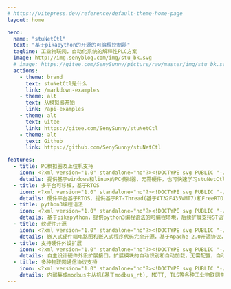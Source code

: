 ```yaml
---
# https://vitepress.dev/reference/default-theme-home-page
layout: home

hero:
  name: "stuNetCtl"
  text: "基于pikapython的开源的可编程控制器"
  tagline: 工业物联网，自动化系统的解释性PLC方案
  image: http://img.senyblog.com/img/stu_bk.svg
  # image: https://gitee.com/SenySunny/picture/raw/master/img/stu_bk.svg
  actions:
    - theme: brand
      text: stuNetCtl是什么
      link: /markdown-examples
    - theme: alt
      text: 从模拟器开始
      link: /api-examples
    - theme: alt
      text: Gitee
      link: https://gitee.com/SenySunny/stuNetCtl
    - theme: alt
      text: Github
      link: https://github.com/SenySunny/stuNetCtl

features:
  - title: PC模拟器及上位机支持
    icon: <?xml version="1.0" standalone="no"?><!DOCTYPE svg PUBLIC "-//W3C//DTD SVG 1.1//EN" "http://www.w3.org/Graphics/SVG/1.1/DTD/svg11.dtd"><svg t="1715659004787" class="icon" viewBox="0 0 1025 1024" version="1.1" xmlns="http://www.w3.org/2000/svg" p-id="14301" xmlns:xlink="http://www.w3.org/1999/xlink" width="75.0732421875" height="75"><path d="M302.327525 504.7808l-146.944-88.064c-11.776-7.168-27.136-3.328-34.048 8.448-7.168 11.776-3.328 27.136 8.448 34.304l146.944 88.064c11.776 7.168 27.136 3.328 34.048-8.704C317.943525 527.0272 314.103525 511.6672 302.327525 504.7808zM458.999525 1020.8768c5.888 1.792 12.544 1.28 18.688-2.304C472.055525 1021.6448 465.399525 1022.6688 458.999525 1020.8768zM302.327525 504.7808l-146.944-88.064c-11.776-7.168-27.136-3.328-34.048 8.448-7.168 11.776-3.328 27.136 8.448 34.304l146.944 88.064c11.776 7.168 27.136 3.328 34.048-8.704C317.943525 527.0272 314.103525 511.6672 302.327525 504.7808zM302.327525 504.7808l-146.944-88.064c-11.776-7.168-27.136-3.328-34.048 8.448-7.168 11.776-3.328 27.136 8.448 34.304l146.944 88.064c11.776 7.168 27.136 3.328 34.048-8.704C317.943525 527.0272 314.103525 511.6672 302.327525 504.7808zM302.327525 504.7808l-146.944-88.064c-11.776-7.168-27.136-3.328-34.048 8.448-7.168 11.776-3.328 27.136 8.448 34.304l146.944 88.064c11.776 7.168 27.136 3.328 34.048-8.704C317.943525 527.0272 314.103525 511.6672 302.327525 504.7808zM302.327525 504.7808l-146.944-88.064c-11.776-7.168-27.136-3.328-34.048 8.448-7.168 11.776-3.328 27.136 8.448 34.304l146.944 88.064c11.776 7.168 27.136 3.328 34.048-8.704C317.943525 527.0272 314.103525 511.6672 302.327525 504.7808zM302.327525 504.7808l-146.944-88.064c-11.776-7.168-27.136-3.328-34.048 8.448-7.168 11.776-3.328 27.136 8.448 34.304l146.944 88.064c11.776 7.168 27.136 3.328 34.048-8.704C317.943525 527.0272 314.103525 511.6672 302.327525 504.7808z" fill="#515151" p-id="14302"></path><path d="M477.687525 1018.5472c-6.144 3.584-12.8 4.096-18.688 2.304C465.399525 1022.6688 472.055525 1021.6448 477.687525 1018.5472z" fill="#515151" p-id="14303"></path><path d="M490.641125 954.112 490.641125 511.744l389.632-221.184 39.8848-24.1664c7.9872-5.1968 9.4976-11.8016 10.5472-16.5376 1.024-9.728-3.584-19.968-13.568-25.088l-440.32-220.16c-7.168-3.584-15.36-3.584-22.528 0l-440.32 220.16C-2.414875 235.52 0.145125 259.328 0.145125 261.888l0 469.76c0 8.704 4.608 16.896 12.032 21.504 0 0 430.848 260.352 438.272 263.68 15.104 7.424 24.576 5.376 31.744 1.792l143.36-82.944c12.288-7.168 16.384-22.784 9.216-35.072-6.912-12.288-22.784-16.384-34.816-9.472l-99.072 57.6 0-0.256L490.641125 954.112M440.465125 511.744l0 441.088L50.065125 717.568l0-427.52L440.465125 511.744zM465.553125 468.224 78.225125 248.576l387.328-193.536 387.328 193.536L465.553125 468.224z" fill="#515151" p-id="14304"></path><path d="M812.945125 917.376l201.984-121.344c5.632-3.584 9.216-9.728 9.216-16.64l0-222.464c0-7.8336-5.888-13.312-12.288-16.384l-5.12-2.56c-0.512-0.256-1.28-0.256-1.792-0.256l1.536 0-196.352-98.048c-5.376-2.56-11.776-2.56-17.152 0l-196.096 98.048c-14.336 5.504-17.92 17.792-17.92 24.704l0 216.96c0 6.912 3.584 13.056 9.472 16.64 0 0 200.1664 120.0896 201.1904 120.3456C789.623525 916.4032 801.553125 925.2352 812.945125 917.376zM782.481125 868.224l-165.12-99.584 0-178.944 165.12 93.44L782.481125 868.224zM801.681125 650.112l-161.024-91.392 161.024-80.384 160.768 80.384L801.681125 650.112zM985.745125 768.64l-164.864 99.328 0-184.832 164.864-93.44L985.745125 768.64z" fill="#515151" p-id="14305"></path></svg>
    details: 提供基于windows和linux的PC模拟器，无需硬件，也可快速学习stuNetCtl的python编程。上位机基于终端运行，可集成进VSCode编程下载，集成开发环境Stu Studio正在开发中......
  - title: 多平台可移植，基于RTOS
    icon: <?xml version="1.0" standalone="no"?><!DOCTYPE svg PUBLIC "-//W3C//DTD SVG 1.1//EN" "http://www.w3.org/Graphics/SVG/1.1/DTD/svg11.dtd"><svg t="1715658968803" class="icon" viewBox="0 0 1024 1024" version="1.1" xmlns="http://www.w3.org/2000/svg" p-id="13199" xmlns:xlink="http://www.w3.org/1999/xlink" width="75" height="75"><path d="M160.362667 298.666667c70.506667 0 105.749333 41.749333 105.749333 125.226666 0 25.173333-3.818667 46.549333-11.456 64.128-7.637333 17.578667-21.056 31.786667-40.256 42.56L279.04 725.333333h-63.445333l-55.829334-182.186666H123.946667V725.333333H64V298.666667h96.362667z m315.797333 0v57.536h-68.821333V725.333333h-59.477334V356.202667H279.04V298.666667h197.12zM155.072 356.202667h-31.146667v133.034666h34.090667c10.56 0 18.986667-1.493333 25.258667-4.501333a34.56 34.56 0 0 0 14.677333-12.885333c3.136-5.589333 5.290667-12.48 6.464-20.693334 1.173333-8.170667 1.770667-17.664 1.770667-28.437333 0-10.794667-0.597333-20.266667-1.770667-28.48a57.728 57.728 0 0 0-7.04-21.269333c-7.445333-11.178667-21.546667-16.768-42.304-16.768z m339.008 45.013333c0-16.896 2.88-31.829333 8.64-44.8 5.76-12.970667 13.44-23.765333 23.061333-32.426667a97.024 97.024 0 0 1 31.402667-18.837333A101.781333 101.781333 0 0 1 592.64 298.666667c11.904 0 23.722667 2.154667 35.456 6.485333 11.712 4.309333 22.378667 10.602667 32 18.858667 9.194667 8.64 16.704 19.434667 22.464 32.426666 5.76 12.949333 8.64 27.882667 8.64 44.778667v221.568c0 17.706667-2.88 32.810667-8.64 45.376a93.504 93.504 0 0 1-22.485333 31.253333c-9.6 8.64-20.266667 15.125333-32 19.434667A101.781333 101.781333 0 0 1 592.64 725.333333a101.781333 101.781333 0 0 1-35.456-6.485333 92.138667 92.138667 0 0 1-31.402667-19.434667 89.813333 89.813333 0 0 1-23.04-31.253333c-5.76-12.565333-8.661333-27.690667-8.661333-45.376V401.216z m58.794667 221.568c0 14.549333 3.925333 25.258667 11.818666 32.128 7.872 6.869333 17.194667 10.304 27.946667 10.304s20.074667-3.413333 27.946667-10.304c7.893333-6.869333 11.818667-17.578667 11.818666-32.128V401.216c0-14.549333-3.925333-25.258667-11.818666-32.128a41.130667 41.130667 0 0 0-27.946667-10.304c-10.752 0-20.074667 3.413333-27.946667 10.304-7.893333 6.869333-11.818667 17.578667-11.818666 32.128v221.568zM960 423.04h-62.677333v-13.568c0-13.738667-3.370667-25.621333-10.133334-35.626667-6.762667-10.026667-18.133333-15.04-34.090666-15.04-8.597333 0-15.573333 1.557333-20.906667 4.693334a40.533333 40.533333 0 0 0-12.885333 11.797333c-3.285333 5.12-5.546667 10.901333-6.762667 17.386667a109.013333 109.013333 0 0 0-1.834667 20.330666c0 8.256 0.298667 15.146667 0.917334 20.629334 0.618667 5.504 2.133333 10.410667 4.608 14.72 2.453333 4.330667 6.037333 8.064 10.752 11.2 4.693333 3.157333 11.157333 6.293333 19.349333 9.429333l47.914667 18.282667c13.930667 5.12 25.194667 11.093333 33.792 17.962666 8.618667 6.890667 15.36 14.848 20.266666 23.893334 4.522667 9.408 7.594667 20.117333 9.237334 32.106666 1.642667 11.968 2.453333 25.621333 2.453333 40.96 0 17.664-1.834667 34.069333-5.546667 49.194667-3.669333 15.146667-9.6 27.989333-17.792 38.613333-8.618667 10.986667-19.882667 19.626667-33.792 25.92-13.930667 6.293333-30.933333 9.429333-50.986666 9.429334-15.168 0-29.312-2.56-42.410667-7.68a101.333333 101.333333 0 0 1-33.792-21.205334 103.189333 103.189333 0 0 1-22.421333-31.509333 92.373333 92.373333 0 0 1-8.298667-39.210667v-22.4h62.677333v18.88c0 10.986667 3.370667 20.906667 10.133334 29.76 6.762667 8.832 18.133333 13.248 34.090666 13.248 10.666667 0 18.944-1.472 24.896-4.416 5.930667-2.944 10.538667-7.168 13.824-12.672 3.264-5.504 5.205333-12.074667 5.824-19.733333 0.618667-7.68 0.917333-16.213333 0.917334-25.642667 0-11.008-0.405333-20.053333-1.216-27.093333-0.832-7.082667-2.453333-12.8-4.906667-17.109333a33.92 33.92 0 0 0-11.370667-10.602667 148.266667 148.266667 0 0 0-18.752-8.832l-44.842666-17.685333c-27.029333-10.602667-45.162667-24.661333-54.378667-42.133334-9.216-17.493333-13.824-39.381333-13.824-65.706666 0-15.722667 2.261333-30.656 6.762667-44.8a100.608 100.608 0 0 1 20.266666-36.522667 92.501333 92.501333 0 0 1 32.874667-24.469333c13.312-6.08 29.184-9.130667 47.616-9.130667 15.573333 0 29.802667 2.752 42.709333 8.256a110.314667 110.314667 0 0 1 33.493334 21.802667c18.816 18.858667 28.245333 40.469333 28.245333 64.832v29.44z" fill="#515151" p-id="13200"></path></svg>
    details: 硬件平台基于RTOS，提供基于RT-Thread(基于AT32F435VMT7)和FreeRTOS(基于ESP32S3)的硬件运行平台，支持网络固件下载，可适配云端固件更新功能。用户也可以可自行移植到其他平台。
  - title: python3编程语法
    icon: <?xml version="1.0" standalone="no"?><!DOCTYPE svg PUBLIC "-//W3C//DTD SVG 1.1//EN" "http://www.w3.org/Graphics/SVG/1.1/DTD/svg11.dtd"><svg t="1715658916678" class="icon" viewBox="0 0 1024 1024" version="1.1" xmlns="http://www.w3.org/2000/svg" p-id="11868" id="mx_n_1715658916679" xmlns:xlink="http://www.w3.org/1999/xlink" width="75" height="75"><path d="M1003.2 385.6c-19.2-70.4-51.2-124.8-121.6-124.8h-92.8v108.8c0 83.2-70.4 153.6-153.6 153.6H393.6c-67.2 0-121.6 57.6-121.6 124.8V880c0 67.2 57.6 105.6 121.6 124.8 76.8 22.4 150.4 25.6 241.6 0 60.8-19.2 121.6-54.4 121.6-124.8v-92.8H515.2v-32h363.2c70.4 0 96-51.2 121.6-124.8 28.8-72 28.8-145.6 3.2-244.8zM652.8 851.2c25.6 0 44.8 22.4 44.8 48s-19.2 48-44.8 48c-25.6 0-44.8-22.4-44.8-48 0-28.8 22.4-48 44.8-48zM385.6 494.4h241.6c67.2 0 121.6-57.6 121.6-124.8V137.6c0-67.2-54.4-115.2-121.6-128C544-3.2 457.6-3.2 385.6 9.6c-102.4 19.2-121.6 57.6-121.6 128v92.8h241.6v32H171.2c-70.4 0-134.4 41.6-153.6 124.8-22.4 92.8-22.4 150.4 0 248 16 73.6 57.6 124.8 131.2 124.8h83.2v-112c0-80 70.4-153.6 153.6-153.6z m-16-321.6c-25.6 0-44.8-22.4-44.8-48s19.2-48 44.8-48 44.8 22.4 44.8 48c-1.6 25.6-20.8 48-44.8 48z" fill="#515151" p-id="11869" data-spm-anchor-id="a313x.search_index.0.i18.43193a81gbsWM1" class=""></path></svg>
    details: 基于pikapython，提供python3编程语法的可编程环境，后续扩展支持ST语言编程和IEC61131-3标准支持。
  - title: 软硬件开源
    icon: <?xml version="1.0" standalone="no"?><!DOCTYPE svg PUBLIC "-//W3C//DTD SVG 1.1//EN" "http://www.w3.org/Graphics/SVG/1.1/DTD/svg11.dtd"><svg t="1715659032187" class="icon" viewBox="0 0 1024 1024" version="1.1" xmlns="http://www.w3.org/2000/svg" p-id="15459" xmlns:xlink="http://www.w3.org/1999/xlink" width="75" height="75"><path d="M326.4 317.6h371.2c1.2 0 2.2 0.2 3.2 0.4s2.2 0.6 3.2 1 2 1 3 1.6c1 0.6 1.8 1.4 2.6 2 0.8 0.8 1.4 1.6 2 2.6 0.6 1 1.2 1.8 1.6 3s0.8 2 1 3.2c0.2 1 0.4 2.2 0.4 3.2v371.2c0 1.2-0.2 2.2-0.4 3.2s-0.6 2.2-1 3.2-1 2-1.6 3c-0.6 1-1.4 1.8-2 2.6-0.8 0.8-1.6 1.4-2.6 2-1 0.6-1.8 1.2-3 1.6-1 0.4-2 0.8-3.2 1-1 0.2-2.2 0.4-3.2 0.4H326.4c-1.2 0-2.2-0.2-3.2-0.4s-2.2-0.6-3.2-1-2-1-3-1.6c-1-0.6-1.8-1.4-2.6-2-0.8-0.8-1.4-1.6-2-2.6-0.6-1-1.2-1.8-1.6-3-0.4-1-0.8-2-1-3.2-0.2-1-0.4-2.2-0.4-3.2V334.4c0-1.2 0.2-2.2 0.4-3.2s0.6-2.2 1-3.2 1-2 1.6-3c0.6-1 1.4-1.8 2-2.6 0.8-0.8 1.6-1.4 2.6-2 1-0.6 1.8-1.2 3-1.6s2-0.8 3.2-1 2-0.2 3.2-0.2z" p-id="15460" fill="#515151"></path><path d="M782 722.4c0 2.2-0.2 4.4-0.4 6.6-0.2 2.2-0.6 4.4-1 6.6-0.4 2.2-1 4.4-1.6 6.4-0.6 2.2-1.4 4.2-2.2 6.2-0.8 2-1.8 4-2.8 6-1 2-2.2 3.8-3.4 5.6-1.2 1.8-2.6 3.6-4 5.4a52.438 52.438 0 0 1-9.4 9.4c-1.8 1.4-3.4 2.8-5.4 4-1.8 1.2-3.8 2.4-5.6 3.4-2 1-4 2-6 2.8-2 0.8-4.2 1.6-6.2 2.2-2.2 0.6-4.2 1.2-6.4 1.6-2.2 0.4-4.4 0.8-6.6 1s-4.4 0.4-6.6 0.4H309.4c-2.2 0-4.4-0.2-6.6-0.4s-4.4-0.6-6.6-1c-2.2-0.4-4.4-1-6.4-1.6-2.2-0.6-4.2-1.4-6.2-2.2s-4-1.8-6-2.8c-2-1-3.8-2.2-5.6-3.4-1.8-1.2-3.6-2.6-5.4-4a52.438 52.438 0 0 1-9.4-9.4c-1.4-1.8-2.8-3.4-4-5.4-1.2-1.8-2.4-3.8-3.4-5.6-1-2-2-4-2.8-6-0.8-2-1.6-4.2-2.2-6.2-0.6-2.2-1.2-4.2-1.6-6.4-0.4-2.2-0.8-4.4-1-6.6s-0.4-4.4-0.4-6.6V317.6c0-2.2 0.2-4.4 0.4-6.6 0.2-2.2 0.6-4.4 1-6.6 0.4-2.2 1-4.4 1.6-6.4 0.6-2.2 1.4-4.2 2.2-6.2 0.8-2 1.8-4 2.8-6 1-2 2.2-3.8 3.4-5.6 1.2-1.8 2.6-3.6 4-5.4a52.438 52.438 0 0 1 9.4-9.4c1.8-1.4 3.4-2.8 5.4-4 1.8-1.2 3.8-2.4 5.6-3.4 2-1 4-2 6-2.8 2-0.8 4.2-1.6 6.2-2.2s4.2-1.2 6.4-1.6c2.2-0.4 4.4-0.8 6.6-1 2.2-0.2 4.4-0.4 6.6-0.4h405c2.2 0 4.4 0.2 6.6 0.4 2.2 0.2 4.4 0.6 6.6 1 2.2 0.4 4.4 1 6.4 1.6 2.2 0.6 4.2 1.4 6.2 2.2 2 0.8 4 1.8 6 2.8 2 1 3.8 2.2 5.6 3.4s3.6 2.6 5.4 4a52.438 52.438 0 0 1 9.4 9.4c1.4 1.8 2.8 3.4 4 5.4 1.2 1.8 2.4 3.8 3.4 5.6 1 2 2 4 2.8 6 0.8 2 1.6 4.2 2.2 6.2 0.6 2.2 1.2 4.2 1.6 6.4 0.4 2.2 0.8 4.4 1 6.6s0.4 4.4 0.4 6.6v404.8z m168.8-337.4c1.2 0 2.2 0 3.4-0.2 1-0.2 2.2-0.2 3.2-0.4s2.2-0.4 3.2-0.8 2-0.6 3.2-1.2c1-0.4 2-0.8 3-1.4 1-0.6 2-1 2.8-1.8 1-0.6 1.8-1.2 2.6-2s1.6-1.4 2.4-2.2c0.8-0.8 1.6-1.6 2.2-2.4 0.8-0.8 1.4-1.8 2-2.6 0.6-1 1.2-1.8 1.8-2.8 0.6-1 1-2 1.4-3 0.4-1 0.8-2 1.2-3.2 0.4-1 0.6-2.2 0.8-3.2 0.2-1 0.4-2.2 0.4-3.2 0.2-1.2 0.2-2.2 0.2-3.4 0-1.2 0-2.2-0.2-3.4-0.2-1.2-0.2-2.2-0.4-3.2s-0.4-2.2-0.8-3.2-0.6-2-1.2-3.2-0.8-2-1.4-3c-0.6-1-1-2-1.8-2.8-0.6-1-1.2-1.8-2-2.6s-1.4-1.6-2.2-2.4c-0.8-0.8-1.6-1.6-2.4-2.2-0.8-0.8-1.8-1.4-2.6-2-1-0.6-1.8-1.2-2.8-1.8-1-0.6-2-1-3-1.4s-2-0.8-3.2-1.2c-1-0.4-2.2-0.6-3.2-0.8s-2.2-0.4-3.2-0.4c-1.2-0.2-2.2-0.2-3.4-0.2h-33.8V250c0-2.2 0-4.4-0.2-6.6-0.2-2.2-0.2-4.4-0.4-6.6-0.2-2.2-0.4-4.4-0.8-6.6l-1.2-6.6c-0.4-2.2-1-4.4-1.4-6.4s-1.2-4.2-1.8-6.4-1.4-4.2-2-6.2c-0.8-2-1.6-4.2-2.4-6.2-0.8-2-1.8-4-2.6-6l-3-6c-1-2-2.2-3.8-3.2-5.8-1.2-1.8-2.4-3.8-3.6-5.6-1.2-1.8-2.4-3.6-3.8-5.4-1.4-1.8-2.6-3.6-4-5.2s-2.8-3.4-4.4-5-3-3.2-4.6-4.8c-1.6-1.6-3.2-3-4.8-4.6-1.6-1.4-3.4-3-5-4.4-1.8-1.4-3.4-2.8-5.2-4s-3.6-2.6-5.4-3.8-3.8-2.4-5.6-3.6c-1.8-1.2-3.8-2.2-5.8-3.2l-6-3c-2-1-4-1.8-6-2.6s-4-1.6-6.2-2.4c-2-0.8-4.2-1.4-6.2-2-2.2-0.6-4.2-1.2-6.4-1.8-2.2-0.6-4.2-1-6.4-1.4l-6.6-1.2c-2.2-0.4-4.4-0.6-6.6-0.8-2.2-0.2-4.4-0.4-6.6-0.4-2.2-0.2-4.4-0.2-6.6-0.2h-67.6v-34c0-1.2 0-2.2-0.2-3.4-0.2-1-0.2-2.2-0.4-3.2s-0.4-2.2-0.8-3.2-0.6-2-1.2-3.2c-0.4-1-0.8-2-1.4-3-0.6-1-1-2-1.8-2.8-0.6-1-1.2-1.8-2-2.6s-1.4-1.6-2.2-2.4c-0.8-0.8-1.6-1.6-2.4-2.2s-1.8-1.4-2.6-2c-1-0.6-1.8-1.2-2.8-1.8-1-0.6-2-1-3-1.4-1-0.4-2-0.8-3.2-1.2-1-0.4-2.2-0.6-3.2-0.8-1-0.2-2.2-0.4-3.2-0.4-1.2-0.2-2.2-0.2-3.4-0.2-1.2 0-2.2 0-3.4 0.2-1.2 0.2-2.2 0.2-3.2 0.4s-2.2 0.4-3.2 0.8-2 0.6-3.2 1.2c-1 0.4-2 0.8-3 1.4-1 0.6-2 1-2.8 1.8-1 0.6-1.8 1.2-2.6 2s-1.6 1.4-2.4 2.2c-0.8 0.8-1.6 1.6-2.2 2.4-0.8 0.8-1.4 1.8-2 2.6-0.6 1-1.2 1.8-1.8 2.8-0.6 1-1 2-1.4 3-0.4 1-0.8 2-1.2 3.2-0.4 1-0.6 2.2-0.8 3.2-0.2 1-0.4 2.2-0.4 3.2-0.2 1.2-0.2 2.2-0.2 3.4v33.8h-101.2V81.2c0-1.2 0-2.2-0.2-3.4-0.2-1-0.2-2.2-0.4-3.2s-0.4-2.2-0.8-3.2-0.6-2-1.2-3.2c-0.4-1-0.8-2-1.4-3-0.6-1-1-2-1.8-2.8-0.6-1-1.2-1.8-2-2.6s-1.4-1.6-2.2-2.4c-0.8-0.8-1.6-1.6-2.4-2.2-0.8-0.8-1.8-1.4-2.6-2s-1.8-1.2-2.8-1.8c-1-0.6-2-1-3-1.4-1-0.4-2-0.8-3.2-1.2-1-0.4-2.2-0.6-3.2-0.8-1-0.2-2.2-0.4-3.2-0.4-1-0.2-2.2-0.2-3.4-0.2-1.2 0-2.2 0-3.4 0.2-1.2 0.2-2.2 0.2-3.2 0.4s-2.2 0.4-3.2 0.8-2 0.6-3.2 1.2c-1 0.4-2 0.8-3 1.4-1 0.6-2 1-2.8 1.8-1 0.6-1.8 1.2-2.6 2s-1.6 1.4-2.4 2.2c-0.8 0.8-1.6 1.6-2.2 2.4-0.8 0.8-1.4 1.8-2 2.6-0.6 1-1.2 1.8-1.8 2.8s-1 2-1.4 3c-0.4 1-0.8 2-1.2 3.2s-0.6 2.2-0.8 3.2-0.4 2.2-0.4 3.2c-0.2 1.2-0.2 2.2-0.2 3.4v33.8h-101.2V81.2c0-1.2 0-2.2-0.2-3.4-0.2-1-0.2-2.2-0.4-3.2s-0.4-2.2-0.8-3.2-0.6-2-1.2-3.2c-0.4-1-0.8-2-1.4-3-0.6-1-1-2-1.8-2.8-0.6-1-1.2-1.8-2-2.6s-1.4-1.6-2.2-2.4c-0.8-0.8-1.6-1.6-2.4-2.2-0.8-0.8-1.8-1.4-2.6-2-1-0.6-1.8-1.2-2.8-1.8-1-0.6-2-1-3-1.4-1-0.4-2-0.8-3.2-1.2-1-0.4-2.2-0.6-3.2-0.8-1-0.2-2.2-0.4-3.2-0.4-1.2-0.2-2.2-0.2-3.4-0.2-1.2 0-2.2 0-3.4 0.2-1.2 0.2-2.2 0.2-3.2 0.4s-2.2 0.4-3.2 0.8-2 0.6-3.2 1.2c-1 0.4-2 0.8-3 1.4-1 0.6-2 1-2.8 1.8s-1.8 1.2-2.6 2-1.6 1.4-2.4 2.2c-0.8 0.8-1.6 1.6-2.2 2.4-0.8 0.8-1.4 1.8-2 2.6-0.6 1-1.2 1.8-1.8 2.8s-1 2-1.4 3c-0.4 1-0.8 2-1.2 3.2s-0.6 2.2-0.8 3.2-0.4 2.2-0.4 3.2c-0.2 1.2-0.2 2.2-0.2 3.4v33.8H242c-2.2 0-4.4 0-6.6 0.2-2.2 0.2-4.4 0.2-6.6 0.4s-4.4 0.4-6.6 0.8l-6.6 1.2c-2.2 0.4-4.4 1-6.4 1.4-2.2 0.6-4.2 1.2-6.4 1.8-2.2 0.6-4.2 1.4-6.2 2-2 0.8-4.2 1.6-6.2 2.4-2 0.8-4 1.8-6 2.6l-6 3c-2 1-3.8 2.2-5.8 3.2-1.8 1.2-3.8 2.4-5.6 3.6s-3.6 2.4-5.4 3.8c-1.8 1.4-3.6 2.6-5.2 4-1.8 1.4-3.4 2.8-5 4.4-1.6 1.4-3.2 3-4.8 4.6-1.6 1.6-3 3.2-4.6 4.8s-3 3.4-4.4 5c-1.4 1.8-2.8 3.4-4 5.2-1.4 1.8-2.6 3.6-3.8 5.4-1.2 1.8-2.4 3.8-3.6 5.6-1.2 1.8-2.2 3.8-3.2 5.8l-3 6c-1 2-1.8 4-2.6 6s-1.6 4-2.4 6.2c-0.8 2-1.4 4.2-2 6.2s-1.2 4.2-1.8 6.4c-0.6 2.2-1 4.2-1.4 6.4l-1.2 6.6c-0.4 2.2-0.6 4.4-0.8 6.6-0.2 2.2-0.4 4.4-0.4 6.6-0.2 2.2-0.2 4.4-0.2 6.6v67.6h-34c-1.2 0-2.2 0-3.4 0.2-1.2 0.2-2.2 0.2-3.2 0.4s-2.2 0.4-3.2 0.8-2 0.6-3.2 1.2c-1 0.4-2 0.8-3 1.4-1 0.6-2 1-2.8 1.8-1 0.6-1.8 1.2-2.6 2s-1.6 1.4-2.4 2.2c-0.8 0.8-1.6 1.6-2.2 2.4s-1.4 1.8-2 2.6c-0.6 1-1.2 1.8-1.8 2.8s-1 2-1.4 3-0.8 2-1.2 3.2c-0.4 1-0.6 2.2-0.8 3.2s-0.4 2.2-0.4 3.2c-0.2 1.2-0.2 2.2-0.2 3.4 0 1.2 0 2.2 0.2 3.4 0.2 1.2 0.2 2.2 0.4 3.2s0.4 2.2 0.8 3.2 0.6 2 1.2 3.2c0.4 1 0.8 2 1.4 3s1 2 1.8 2.8c0.6 1 1.2 1.8 2 2.6s1.4 1.6 2.2 2.4c0.8 0.8 1.6 1.6 2.4 2.2 0.8 0.8 1.8 1.4 2.6 2 1 0.6 1.8 1.2 2.8 1.8 1 0.6 2 1 3 1.4 1 0.4 2 0.8 3.2 1.2 1 0.4 2.2 0.6 3.2 0.8 1 0.2 2.2 0.4 3.2 0.4s2.2 0.2 3.4 0.2h33.8v101.2H73.2c-1.2 0-2.2 0-3.4 0.2-1.2 0.2-2.2 0.2-3.2 0.4s-2.2 0.4-3.2 0.8-2 0.6-3.2 1.2c-1 0.4-2 0.8-3 1.4-1 0.6-2 1-2.8 1.8-1 0.6-1.8 1.2-2.6 2s-1.6 1.4-2.4 2.2c-0.8 0.8-1.6 1.6-2.2 2.4-0.8 0.8-1.4 1.8-2 2.6-0.6 1-1.2 1.8-1.8 2.8-0.6 1-1 2-1.4 3s-0.8 2-1.2 3.2-0.6 2.2-0.8 3.2c-0.2 1-0.4 2.2-0.4 3.2-0.2 1.2-0.2 2.2-0.2 3.4s0 2.2 0.2 3.4c0.2 1.2 0.2 2.2 0.4 3.2s0.4 2.2 0.8 3.2 0.6 2 1.2 3.2c0.4 1 0.8 2 1.4 3 0.6 1 1 2 1.8 2.8 0.6 1 1.2 1.8 2 2.6s1.4 1.6 2.2 2.4 1.6 1.6 2.4 2.2c0.8 0.8 1.8 1.4 2.6 2 1 0.6 1.8 1.2 2.8 1.8 1 0.6 2 1 3 1.4 1 0.4 2 0.8 3.2 1.2 1 0.4 2.2 0.6 3.2 0.8 1 0.2 2.2 0.4 3.2 0.4 1.2 0.2 2.2 0.2 3.4 0.2h33.8v101.2H73.2c-1.2 0-2.2 0-3.4 0.2s-2.2 0.2-3.2 0.4-2.2 0.4-3.2 0.8-2 0.6-3.2 1.2c-1 0.4-2 0.8-3 1.4-1 0.6-2 1-2.8 1.8-1 0.6-1.8 1.2-2.6 2s-1.6 1.4-2.4 2.2-1.6 1.6-2.2 2.4c-0.8 0.8-1.4 1.8-2 2.6-0.6 1-1.2 1.8-1.8 2.8-0.6 1-1 2-1.4 3-0.4 1-0.8 2-1.2 3.2-0.4 1-0.6 2.2-0.8 3.2s-0.4 2.2-0.4 3.2c-0.2 1.2-0.2 2.2-0.2 3.4s0 2.2 0.2 3.4c0.2 1.2 0.2 2.2 0.4 3.2s0.4 2.2 0.8 3.2 0.6 2 1.2 3.2c0.4 1 0.8 2 1.4 3 0.6 1 1 2 1.8 2.8 0.6 1 1.2 1.8 2 2.6s1.4 1.6 2.2 2.4 1.6 1.6 2.4 2.2c0.8 0.8 1.8 1.4 2.6 2 1 0.6 1.8 1.2 2.8 1.8 1 0.6 2 1 3 1.4 1 0.4 2 0.8 3.2 1.2 1 0.4 2.2 0.6 3.2 0.8 1 0.2 2.2 0.4 3.2 0.4s2.2 0.2 3.4 0.2h33.8V790c0 2.2 0 4.4 0.2 6.6 0.2 2.2 0.2 4.4 0.4 6.6 0.2 2.2 0.4 4.4 0.8 6.6l1.2 6.6c0.4 2.2 1 4.4 1.4 6.4 0.6 2.2 1.2 4.2 1.8 6.4s1.4 4.2 2 6.2c0.8 2 1.6 4.2 2.4 6.2 0.8 2 1.8 4 2.6 6l3 6c1 2 2.2 3.8 3.2 5.8 1.2 1.8 2.4 3.8 3.6 5.6 1.2 1.8 2.4 3.6 3.8 5.4s2.6 3.6 4 5.2c1.4 1.8 2.8 3.4 4.4 5 1.4 1.6 3 3.2 4.6 4.8 1.6 1.6 3.2 3 4.8 4.6 1.6 1.4 3.4 3 5 4.4 1.8 1.4 3.4 2.8 5.2 4 1.8 1.4 3.6 2.6 5.4 3.8s3.8 2.4 5.6 3.6c1.8 1.2 3.8 2.2 5.8 3.2l6 3c2 1 4 1.8 6 2.6s4 1.6 6.2 2.4c2 0.8 4.2 1.4 6.2 2 2.2 0.6 4.2 1.2 6.4 1.8 2.2 0.6 4.2 1 6.4 1.4l6.6 1.2c2.2 0.4 4.4 0.6 6.6 0.8 2.2 0.2 4.4 0.4 6.6 0.4 2.2 0.2 4.4 0.2 6.6 0.2h67.6v33.8c0 1.2 0 2.2 0.2 3.4 0.2 1 0.2 2.2 0.4 3.2s0.4 2.2 0.8 3.2 0.6 2 1.2 3.2 0.8 2 1.4 3c0.6 1 1 2 1.8 2.8 0.6 1 1.2 1.8 2 2.6s1.4 1.6 2.2 2.4c0.8 0.8 1.6 1.6 2.4 2.2 0.8 0.8 1.8 1.4 2.6 2 1 0.6 1.8 1.2 2.8 1.8 1 0.6 2 1 3 1.4 1 0.4 2 0.8 3.2 1.2s2.2 0.6 3.2 0.8c1 0.2 2.2 0.4 3.2 0.4 1.2 0.2 2.2 0.2 3.4 0.2 1.2 0 2.2 0 3.4-0.2 1.2-0.2 2.2-0.2 3.2-0.4s2.2-0.4 3.2-0.8 2-0.6 3.2-1.2c1-0.4 2-0.8 3-1.4 1-0.6 2-1 2.8-1.8 1-0.6 1.8-1.2 2.6-2s1.6-1.4 2.4-2.2c0.8-0.8 1.6-1.6 2.2-2.4s1.4-1.8 2-2.6c0.6-1 1.2-1.8 1.8-2.8 0.6-1 1-2 1.4-3 0.4-1 0.8-2 1.2-3.2 0.4-1 0.6-2.2 0.8-3.2 0.2-1 0.4-2.2 0.4-3.2 0.2-1.2 0.2-2.2 0.2-3.4v-33.8h101.2v33.8c0 1.2 0 2.2 0.2 3.4 0.2 1 0.2 2.2 0.4 3.2s0.4 2.2 0.8 3.2 0.6 2 1.2 3.2c0.4 1 0.8 2 1.4 3 0.6 1 1 2 1.8 2.8 0.6 1 1.2 1.8 2 2.6s1.4 1.6 2.2 2.4c0.8 0.8 1.6 1.6 2.4 2.2 0.8 0.8 1.8 1.4 2.6 2s1.8 1.2 2.8 1.8c1 0.6 2 1 3 1.4 1 0.4 2 0.8 3.2 1.2 1 0.4 2.2 0.6 3.2 0.8 1 0.2 2.2 0.4 3.2 0.4 1.2 0.2 2.2 0.2 3.4 0.2 1.2 0 2.2 0 3.4-0.2 1.2-0.2 2.2-0.2 3.2-0.4s2.2-0.4 3.2-0.8 2-0.6 3.2-1.2c1-0.4 2-0.8 3-1.4 1-0.6 2-1 2.8-1.8s1.8-1.2 2.6-2 1.6-1.4 2.4-2.2c0.8-0.8 1.6-1.6 2.2-2.4 0.8-0.8 1.4-1.8 2-2.6 0.6-1 1.2-1.8 1.8-2.8s1-2 1.4-3 0.8-2 1.2-3.2c0.4-1 0.6-2.2 0.8-3.2s0.4-2.2 0.4-3.2c0.2-1.2 0.2-2.2 0.2-3.4v-33.8h101.2v33.8c0 1.2 0 2.2 0.2 3.4 0.2 1 0.2 2.2 0.4 3.2s0.4 2.2 0.8 3.2 0.6 2 1.2 3.2c0.4 1 0.8 2 1.4 3 0.6 1 1 2 1.8 2.8 0.6 1 1.2 1.8 2 2.6s1.4 1.6 2.2 2.4c0.8 0.8 1.6 1.6 2.4 2.2 0.8 0.8 1.8 1.4 2.6 2 1 0.6 1.8 1.2 2.8 1.8 1 0.6 2 1 3 1.4 1 0.4 2 0.8 3.2 1.2 1 0.4 2.2 0.6 3.2 0.8 1 0.2 2.2 0.4 3.2 0.4 1.2 0.2 2.2 0.2 3.4 0.2 1.2 0 2.2 0 3.4-0.2 1.2-0.2 2.2-0.2 3.2-0.4s2.2-0.4 3.2-0.8 2-0.6 3.2-1.2c1-0.4 2-0.8 3-1.4 1-0.6 2-1 2.8-1.8 1-0.6 1.8-1.2 2.6-2s1.6-1.4 2.4-2.2c0.8-0.8 1.6-1.6 2.2-2.4s1.4-1.8 2-2.6c0.6-1 1.2-1.8 1.8-2.8 0.6-1 1-2 1.4-3 0.4-1 0.8-2 1.2-3.2 0.4-1 0.6-2.2 0.8-3.2 0.2-1 0.4-2.2 0.4-3.2 0.2-1.2 0.2-2.2 0.2-3.4v-33.8H782c2.2 0 4.4 0 6.6-0.2 2.2-0.2 4.4-0.2 6.6-0.4 2.2-0.2 4.4-0.4 6.6-0.8l6.6-1.2c2.2-0.4 4.4-1 6.4-1.4 2.2-0.6 4.2-1.2 6.4-1.8 2.2-0.6 4.2-1.4 6.2-2 2-0.8 4.2-1.6 6.2-2.4 2-0.8 4-1.8 6-2.6l6-3c2-1 3.8-2.2 5.8-3.2 1.8-1.2 3.8-2.4 5.6-3.6s3.6-2.4 5.4-3.8c1.8-1.4 3.6-2.6 5.2-4 1.8-1.4 3.4-2.8 5-4.4 1.6-1.4 3.2-3 4.8-4.6 1.6-1.6 3-3.2 4.6-4.8s3-3.4 4.4-5c1.4-1.8 2.8-3.4 4-5.2s2.6-3.6 3.8-5.4c1.2-1.8 2.4-3.8 3.6-5.6 1.2-1.8 2.2-3.8 3.2-5.8l3-6c1-2 1.8-4 2.6-6s1.6-4 2.4-6.2c0.8-2 1.4-4.2 2-6.2s1.2-4.2 1.8-6.4c0.6-2.2 1-4.2 1.4-6.4l1.2-6.6c0.4-2.2 0.6-4.4 0.8-6.6s0.4-4.4 0.4-6.6c0.2-2.2 0.2-4.4 0.2-6.6v-67.6h33.8c1.2 0 2.2 0 3.4-0.2 1-0.2 2.2-0.2 3.2-0.4s2.2-0.4 3.2-0.8 2-0.6 3.2-1.2c1-0.4 2-0.8 3-1.4 1-0.6 2-1 2.8-1.8 1-0.6 1.8-1.2 2.6-2s1.6-1.4 2.4-2.2 1.6-1.6 2.2-2.4c0.8-0.8 1.4-1.8 2-2.6 0.6-1 1.2-1.8 1.8-2.8 0.6-1 1-2 1.4-3 0.4-1 0.8-2 1.2-3.2s0.6-2.2 0.8-3.2c0.2-1 0.4-2.2 0.4-3.2 0.2-1.2 0.2-2.2 0.2-3.4s0-2.2-0.2-3.4c-0.2-1.2-0.2-2.2-0.4-3.2s-0.4-2.2-0.8-3.2-0.6-2-1.2-3.2c-0.4-1-0.8-2-1.4-3-0.6-1-1-2-1.8-2.8-0.6-1-1.2-1.8-2-2.6s-1.4-1.6-2.2-2.4-1.6-1.6-2.4-2.2c-0.8-0.8-1.8-1.4-2.6-2-1-0.6-1.8-1.2-2.8-1.8-1-0.6-2-1-3-1.4-1-0.4-2-0.8-3.2-1.2s-2.2-0.6-3.2-0.8c-1-0.2-2.2-0.4-3.2-0.4-1.2-0.2-2.2-0.2-3.4-0.2h-33.8v-101.2h33.8c1.2 0 2.2 0 3.4-0.2 1-0.2 2.2-0.2 3.2-0.4s2.2-0.4 3.2-0.8 2-0.6 3.2-1.2c1-0.4 2-0.8 3-1.4 1-0.6 2-1 2.8-1.8 1-0.6 1.8-1.2 2.6-2s1.6-1.4 2.4-2.2 1.6-1.6 2.2-2.4c0.8-0.8 1.4-1.8 2-2.6 0.6-1 1.2-1.8 1.8-2.8 0.6-1 1-2 1.4-3 0.4-1 0.8-2 1.2-3.2 0.4-1 0.6-2.2 0.8-3.2 0.2-1 0.4-2.2 0.4-3.2 0.2-1 0.2-2.2 0.2-3.4s0-2.2-0.2-3.4c-0.2-1.2-0.2-2.2-0.4-3.2s-0.4-2.2-0.8-3.2-0.6-2-1.2-3.2-0.8-2-1.4-3c-0.6-1-1-2-1.8-2.8s-1.2-1.8-2-2.6-1.4-1.6-2.2-2.4c-0.8-0.8-1.6-1.6-2.4-2.2-0.8-0.8-1.8-1.4-2.6-2-1-0.6-1.8-1.2-2.8-1.8-1-0.6-2-1-3-1.4-1-0.4-2-0.8-3.2-1.2s-2.2-0.6-3.2-0.8c-1-0.2-2.2-0.4-3.2-0.4-1.2-0.2-2.2-0.2-3.4-0.2h-33.8v-101.2h34z" p-id="15461" fill="#515151"></path></svg>
    details: 嵌入式硬件端电路图和嵌入式程序代码完全开源，基于Apache-2.0开源协议，无商用版权风险。
  - title: 支持硬件外设扩展
    icon: <?xml version="1.0" standalone="no"?><!DOCTYPE svg PUBLIC "-//W3C//DTD SVG 1.1//EN" "http://www.w3.org/Graphics/SVG/1.1/DTD/svg11.dtd"><svg t="1715659053688" class="icon" viewBox="0 0 1024 1024" version="1.1" xmlns="http://www.w3.org/2000/svg" p-id="16556" xmlns:xlink="http://www.w3.org/1999/xlink" width="75" height="75"><path d="M952 612c4.4 0 8-3.6 8-8v-56c0-4.4-3.6-8-8-8H298c-14.2-35.2-48.7-60-89-60-53 0-96 43-96 96s43 96 96 96c40.3 0 74.8-24.8 89-60h150.3v152c0 55.2 44.8 100 100 100H952c4.4 0 8-3.6 8-8v-56c0-4.4-3.6-8-8-8H548.3c-15.5 0-28-12.5-28-28V612H952zM456 344h264v98.2c0 8.1 9.5 12.8 15.8 7.7l172.5-136.2c5-3.9 5-11.4 0-15.3L735.8 162.1c-6.4-5.1-15.8-0.5-15.8 7.7V268H456c-4.4 0-8 3.6-8 8v60c0 4.4 3.6 8 8 8z" p-id="16557" fill="#515151"></path></svg>
    details: 自主设计硬件外设扩展接口，扩展模块的自动识别和自动加载，无需配置，自动完成PLC寄存器的相关映射，上电即自动完成。
  - title: 多种物联网通信协议支持
    icon: <?xml version="1.0" standalone="no"?><!DOCTYPE svg PUBLIC "-//W3C//DTD SVG 1.1//EN" "http://www.w3.org/Graphics/SVG/1.1/DTD/svg11.dtd"><svg t="1715659114622" class="icon" viewBox="0 0 1024 1024" version="1.1" xmlns="http://www.w3.org/2000/svg" p-id="18637" xmlns:xlink="http://www.w3.org/1999/xlink" width="75" height="75"><path d="M512 448c-4.16 0-8.32-1.76-11.36-4.64-2.88-3.04-4.64-7.2-4.64-11.36 0-4.32 1.76-8.32 4.64-11.36 5.92-5.92 16.64-5.92 22.72 0 2.88 3.04 4.64 7.2 4.64 11.36 0 4.16-1.76 8.32-4.64 11.36-3.04 2.88-7.2 4.64-11.36 4.64z" fill="#515151" p-id="18638"></path><path d="M736 608H256C158.96 608 80 529.04 80 432c0-72.96 43.92-137.296 111.904-163.888 0.288-3.728 0.096-7.888 0.096-12.112 0-97.04 78.96-176 176-176 32.16 0 63.68 8.864 91.184 25.616A207.968 207.968 0 0 1 640 0c108.368 0 197.328 81.424 206.928 189.392C916.72 229.456 960 303.952 960 384c0 123.52-100.48 224-224 224zM368 112c-79.392 0-144 64.608-144 144 0 3.328 0.16 6.624 0.416 9.888 1.136 13.824-7.248 26.704-20.848 32.016A143.152 143.152 0 0 0 112 432c0 79.392 64.608 144 144 144h480c105.872 0 192-86.128 192-192 0-68.608-37.12-132.448-96.848-166.624a32.256 32.256 0 0 1-16.096-25.136A174.864 174.864 0 0 0 640 32a176.32 176.32 0 0 0-153.2 89.648c-8.464 14.976-29.408 20.32-44.272 11.296A143.168 143.168 0 0 0 368 112z" fill="#515151" p-id="18639"></path><path d="M754.256 166.288a16 16 0 0 1-14.336-8.864 110.176 110.176 0 0 0-24.32-32.272 110.304 110.304 0 0 0-34.288-21.408A112.64 112.64 0 0 0 640 96a16 16 0 0 1 0-32c18.32 0 36.16 3.36 53.008 9.968a142.016 142.016 0 0 1 44.192 27.584 142.08 142.08 0 0 1 31.36 41.6 16 16 0 0 1-14.304 23.136zM752 752a15.952 15.952 0 0 1-11.312-4.688L672 678.624l-68.688 68.688a16 16 0 1 1-22.624-22.624l80-80a16 16 0 0 1 22.624 0l80 80A16 16 0 0 1 752 752z" fill="#515151" p-id="18640"></path><path d="M1008 896H672a16 16 0 0 1-16-16V656a16 16 0 0 1 32 0v208h320a16 16 0 0 1 0 32zM432 752a15.952 15.952 0 0 1-11.312-4.688L352 678.624l-68.688 68.688a16 16 0 1 1-22.624-22.624l80-80a16 16 0 0 1 22.624 0l80 80A16 16 0 0 1 432 752z" fill="#515151" p-id="18641"></path><path d="M352 896H16a16 16 0 0 1 0-32h320V656a16 16 0 0 1 32 0v224a16 16 0 0 1-16 16zM512 1024a16 16 0 0 1-16-16V496a16 16 0 0 1 32 0v512a16 16 0 0 1-16 16z" fill="#515151" p-id="18642"></path><path d="M512 1024a15.952 15.952 0 0 1-11.312-4.688l-80-80a16 16 0 1 1 22.624-22.624L512 985.376l68.688-68.688a16 16 0 1 1 22.624 22.624l-80 80A15.952 15.952 0 0 1 512 1024zM512 384c-4.16 0-8.32-1.76-11.36-4.64-2.88-3.04-4.64-7.2-4.64-11.36 0-4.16 1.76-8.32 4.64-11.36 5.92-5.92 16.8-5.92 22.72 0 2.88 3.04 4.64 7.2 4.64 11.36 0 4.16-1.76 8.32-4.64 11.36-3.04 2.88-7.2 4.64-11.36 4.64zM512 320c-4.16 0-8.32-1.76-11.36-4.64-2.88-3.04-4.64-7.04-4.64-11.36 0-4.16 1.76-8.32 4.64-11.36 6.08-5.92 16.64-5.92 22.72 0 2.88 3.04 4.64 7.2 4.64 11.36 0 4.32-1.76 8.32-4.64 11.36-3.04 2.88-7.2 4.64-11.36 4.64z" fill="#515151" p-id="18643"></path></svg>
    details: 内部集成modbus主从机(基于modbus_rt), MQTT, TLS等各种工业物联网常用协议支持，可以快速工业应用以及作为DTU或RTU应用支持
---
```



